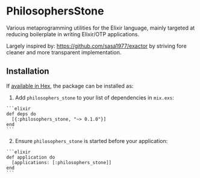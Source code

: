 # PhilosophersStone

Various metaprogramming utilities for the Elixir language, mainly 
targeted at reducing boilerplate in writing Elixir/OTP applications.

Largely inspired by: https://github.com/sasa1977/exactor
by striving fore cleaner and more transparent implementation.

## Installation

If [available in Hex](https://hex.pm/docs/publish), the package can be installed as:

  1. Add `philosophers_stone` to your list of dependencies in `mix.exs`:

    ```elixir
    def deps do
      [{:philosophers_stone, "~> 0.1.0"}]
    end
    ```

  2. Ensure `philosophers_stone` is started before your application:

    ```elixir
    def application do
      [applications: [:philosophers_stone]]
    end
    ```

